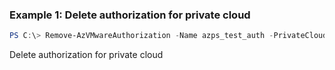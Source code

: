 ### Example 1: Delete authorization for private cloud
```powershell
PS C:\> Remove-AzVMwareAuthorization -Name azps_test_auth -PrivateCloudName azps_test_cloud -ResourceGroupName azps_test_group

```

Delete authorization for private cloud